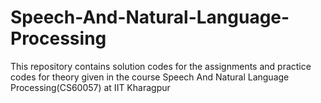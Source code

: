 # Speech-And-Natural-Language-Processing
This repository contains solution codes for the assignments and practice codes for theory given in the course  Speech And Natural Language Processing(CS60057) at IIT Kharagpur
